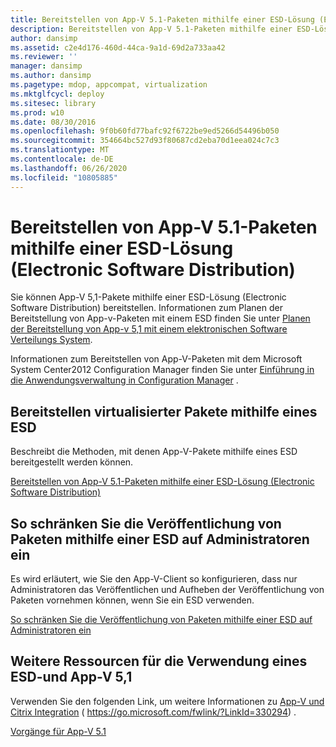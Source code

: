 ```yaml
---
title: Bereitstellen von App-V 5.1-Paketen mithilfe einer ESD-Lösung (Electronic Software Distribution)
description: Bereitstellen von App-V 5.1-Paketen mithilfe einer ESD-Lösung (Electronic Software Distribution)
author: dansimp
ms.assetid: c2e4d176-460d-44ca-9a1d-69d2a733aa42
ms.reviewer: ''
manager: dansimp
ms.author: dansimp
ms.pagetype: mdop, appcompat, virtualization
ms.mktglfcycl: deploy
ms.sitesec: library
ms.prod: w10
ms.date: 08/30/2016
ms.openlocfilehash: 9f0b60fd77bafc92f6722be9ed5266d54496b050
ms.sourcegitcommit: 354664bc527d93f80687cd2eba70d1eea024c7c3
ms.translationtype: MT
ms.contentlocale: de-DE
ms.lasthandoff: 06/26/2020
ms.locfileid: "10805885"
---
```

# Bereitstellen von App-V 5.1-Paketen mithilfe einer ESD-Lösung (Electronic Software Distribution)


Sie können App-V 5,1-Pakete mithilfe einer ESD-Lösung (Electronic Software Distribution) bereitstellen. Informationen zum Planen der Bereitstellung von App-v-Paketen mit einem ESD finden Sie unter [Planen der Bereitstellung von App-v 5,1 mit einem elektronischen Software Verteilungs System](planning-to-deploy-app-v-51-with-an-electronic-software-distribution-system.md).

Informationen zum Bereitstellen von App-V-Paketen mit dem Microsoft System Center2012 Configuration Manager finden Sie unter [Einführung in die Anwendungsverwaltung in Configuration Manager](https://go.microsoft.com/fwlink/?LinkId=281816) .

## Bereitstellen virtualisierter Pakete mithilfe eines ESD


Beschreibt die Methoden, mit denen App-V-Pakete mithilfe eines ESD bereitgestellt werden können.

[Bereitstellen von App-V 5.1-Paketen mithilfe einer ESD-Lösung (Electronic Software Distribution)](how-to-deploy-app-v-51-packages-using-electronic-software-distribution.md)

## So schränken Sie die Veröffentlichung von Paketen mithilfe einer ESD auf Administratoren ein


Es wird erläutert, wie Sie den App-V-Client so konfigurieren, dass nur Administratoren das Veröffentlichen und Aufheben der Veröffentlichung von Paketen vornehmen können, wenn Sie ein ESD verwenden.

[So schränken Sie die Veröffentlichung von Paketen mithilfe einer ESD auf Administratoren ein](how-to-enable-only-administrators-to-publish-packages-by-using-an-esd51.md)






## Weitere Ressourcen für die Verwendung eines ESD-und App-V 5,1


Verwenden Sie den folgenden Link, um weitere Informationen zu [App-V und Citrix Integration](https://go.microsoft.com/fwlink/?LinkId=330294 ) ( https://go.microsoft.com/fwlink/?LinkId=330294) .

[Vorgänge für App-V 5.1](operations-for-app-v-51.md)

 

 





